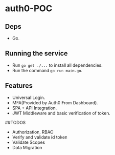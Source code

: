 # auth0-POC

## Deps
* Go.

## Running the service
* Run `go get ./...` to install all dependencies.
* Run the command `go run main.go`.

## Features
* Universal Login.
* MFA(Provided by Auth0 From Dashboard).
* SPA + API Integration.
* JWT Middleware and basic verification of token.

##TODOS
* Authorization, RBAC
* Verify and validate id token
* Validate Scopes
* Data Migration
